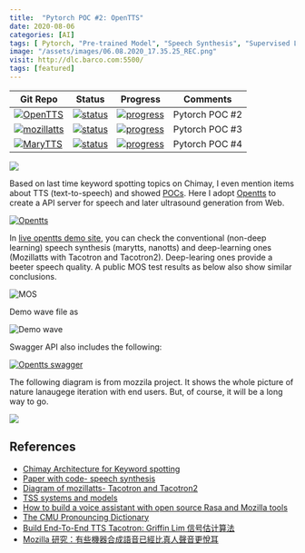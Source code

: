 ```yaml
---
title:  "Pytorch POC #2: OpenTTS"
date: 2020-08-06
categories: [AI]
tags: [ Pytorch, "Pre-trained Model", "Speech Synthesis", "Supervised Learning"]
image: "/assets/images/06.08.2020_17.35.25_REC.png"
visit: http://dlc.barco.com:5500/
tags: [featured]
---
```


| Git Repo                                                                                                                                         | Status                                                                                                                                                                | Progress                                                                                                                    | Comments                                                     |
|--------------------------------------------------------------------------------------------------------------------------------------------------|-----------------------------------------------------------------------------------------------------------------------------------------------------------------------|----------------------------------------------------------------------------------------------------------------------------------------|--------------------------------------------------------------|
| [![OpenTTS](https://img.shields.io/badge/OpenTTS-gray?logo=pytorch)](https://git.barco.com/users/wjlee/repos/opentts/browse) | [![status](https://tailab.barco.com:9443/deeplearningcomputing/opentts/badges/master/pipeline.svg)](https://tailab.barco.com:9443/deeplearningcomputing/opentts/pipelines) | [![progress](https://img.shields.io/badge/OpenTTS-POC-red)](http://dlc.barco.com:5500/) | Pytorch POC #2 |
| [![mozillatts](https://img.shields.io/badge/project-mozillatts-red)](https://git.barco.com/users/wjlee/repos/TTS/browse) | [![status](https://tailab.barco.com:9443/deeplearningcomputing/TTS/badges/master/pipeline.svg)](https://tailab.barco.com:9443/deeplearningcomputing/TTS/pipelines) | [![progress](https://img.shields.io/badge/mozillatts-POC-red)](http://dlc.barco.com:5002/) | Pytorch POC #3 |
| [![MaryTTS](https://img.shields.io/badge/MaryTTS-gray?logo=pytorch)](https://git.barco.com/users/wjlee/repos/docker-marytts/browse) | [![status](https://tailab.barco.com:9443/deeplearningcomputing/docker-marytts/badges/master/pipeline.svg)](https://tailab.barco.com:9443/deeplearningcomputing/docker-marytts/pipelines) | [![progress](https://img.shields.io/badge/marytts-POC-red)](http://dlc.barco.com:15195/) | Pytorch POC #4 |

[![](https://rebrand.ly/dlc_png_url)](https://rebrand.ly/dlc_uml_url)

Based on last time keyword spotting topics on Chimay, I even mention items about TTS (text-to-speech) and showed [POCs](https://wiki.barco.com/display/wovcs/Keyword+spotting). Here I adopt [Opentts](https://github.com/synesthesiam/opentts) to create a API server for speech and later ultrasound generation from Web.

[![Opentts]({{site.url}}{{site.baseurl}}/assets/images/06.08.2020_17.35.25_REC.png)](http://dlc.barco.com:5500)


In [live opentts demo site](http://dlc.barco.com:5500), you can check the conventional (non-deep learning) speech synthesis (marytts, nanotts) and deep-learning ones (Mozillatts with Tacotron and Tacotron2). Deep-learing ones provide a beeter speech quality. A public MOS test results as below also show similar conclusions.

![MOS]({{site.url}}{{site.baseurl}}/assets/images/6428f980e9ec751c248e591460895f7881aec0c6.png)

Demo wave file as 

![Demo wave]({{site.url}}{{site.baseurl}}/assets/images/11082020-130135-REC.gif)


Swagger API also includes the following:

[![Opentts swagger]({{site.url}}{{site.baseurl}}/assets/images/10.08.2020_11.16.07_REC.png)](http://dlc.barco.com:5500/api/)

The following diagram is from mozzila project. It shows the whole picture of nature lanaugege iteration with end users. But, of course, it will be a long way to go.

![](https://lh6.googleusercontent.com/Q6m5nMv5m0fMTPyqKhtsBmkjHGQaRmriqadxUXUhmua5rupIndMMDGcDtn2IJwa8042UgpcMrbPYTG4PNSvtqJmZi5hWEWjSqCOyRmPHnIz7vpNlgIzyjlIhV8QdxRHdF1fcelUy)

## References
* [Chimay Architecture for Keyword spotting](https://wiki.barco.com/display/wovcs/Keyword+spotting)
* [Paper with code- speech synthesis](https://paperswithcode.com/task/speech-synthesis)
* [Diagram of mozillatts- Tacotron and Tacotron2](https://github.com/mozilla/TTS/wiki)
* [TSS systems and models](https://www.evernote.com/shard/s146/client/snv?noteGuid=9544e7e9-d372-4610-a7b7-3ddcb63d5dac&noteKey=d01d33837dab625229dec3cfb4cfb887&sn=https%3A%2F%2Fwww.evernote.com%2Fshard%2Fs146%2Fsh%2F9544e7e9-d372-4610-a7b7-3ddcb63d5dac%2Fd01d33837dab625229dec3cfb4cfb887&title=TSS%2Bsystems%2Band%2Bmodels)
* [How to build a voice assistant with open source Rasa and Mozilla tools](https://blog.rasa.com/how-to-build-a-voice-assistant-with-open-source-rasa-and-mozilla-tools/)
* [The CMU Pronouncing Dictionary](http://www.speech.cs.cmu.edu/cgi-bin/cmudict)
* [Build End-To-End TTS Tacotron: Griffin Lim 信号估计算法](https://zhuanlan.zhihu.com/p/25002923)
* [Mozilla 研究：有些機器合成語音已經比真人聲音更悅耳](https://medium.com/@moz2000tw/mozilla-%E7%A0%94%E7%A9%B6-%E6%9C%89%E4%BA%9B%E6%A9%9F%E5%99%A8%E5%90%88%E6%88%90%E8%AA%9E%E9%9F%B3%E5%B7%B2%E7%B6%93%E6%AF%94%E7%9C%9F%E4%BA%BA%E8%81%B2%E9%9F%B3%E6%9B%B4%E6%82%85%E8%80%B3-ad795fd566b7)
